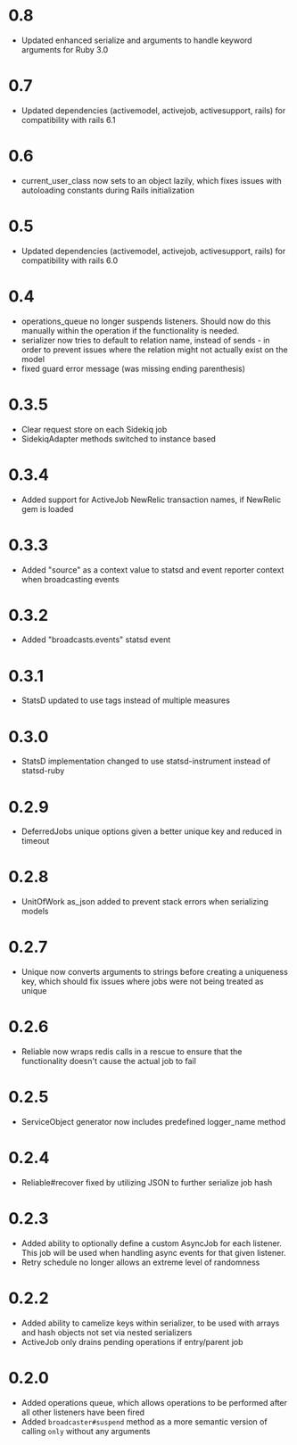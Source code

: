 # 0.8
- Updated enhanced serialize and arguments to handle keyword arguments for Ruby 3.0
# 0.7
- Updated dependencies (activemodel, activejob, activesupport, rails) for compatibility with rails 6.1
# 0.6
- current_user_class now sets to an object lazily, which fixes issues with autoloading constants during Rails initialization
# 0.5
- Updated dependencies (activemodel, activejob, activesupport, rails) for compatibility with rails 6.0
# 0.4
- operations_queue no longer suspends listeners. Should now do this manually within the operation if the functionality is needed.
- serializer now tries to default to relation name, instead of sends - in order to prevent issues where the relation might not actually exist on the model
- fixed guard error message (was missing ending parenthesis)
# 0.3.5
- Clear request store on each Sidekiq job
- SidekiqAdapter methods switched to instance based 

# 0.3.4
- Added support for ActiveJob NewRelic transaction names, if NewRelic gem is loaded

# 0.3.3
- Added "source" as a context value to statsd and event reporter context when broadcasting events

# 0.3.2
- Added "broadcasts.events" statsd event

# 0.3.1
- StatsD updated to use tags instead of multiple measures

# 0.3.0
- StatsD implementation changed to use statsd-instrument instead of statsd-ruby

# 0.2.9
- DeferredJobs unique options given a better unique key and reduced in timeout

# 0.2.8
- UnitOfWork as_json added to prevent stack errors when serializing models

# 0.2.7
- Unique now converts arguments to strings before creating a uniqueness key, which should fix issues where jobs were not being treated as unique

# 0.2.6
- Reliable now wraps redis calls in a rescue to ensure that the functionality doesn't cause the actual job to fail

# 0.2.5
- ServiceObject generator now includes predefined logger_name method 

# 0.2.4
- Reliable#recover fixed by utilizing JSON to further serialize job hash

# 0.2.3
- Added ability to optionally define a custom AsyncJob for each listener. This job will be used when handling async events for that given listener.
- Retry schedule no longer allows an extreme level of randomness

# 0.2.2
- Added ability to camelize keys within serializer, to be used with arrays and hash objects not set via nested serializers
- ActiveJob only drains pending operations if entry/parent job

# 0.2.0
- Added operations queue, which allows operations to be performed after all other listeners have been fired
- Added `broadcaster#suspend` method as a more semantic version of calling `only` without any arguments